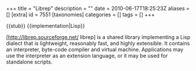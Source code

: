 +++
title = "Librep"
description = ""
date = 2010-06-17T18:25:23Z
aliases = []
[extra]
id = 7551
[taxonomies]
categories = []
tags = []
+++

{{stub}}
{{implementation|Lisp}}

[http://librep.sourceforge.net/ librep] is a shared library implementing a Lisp dialect that is lightweight, reasonably fast, and highly extensible. It contains an interpreter, byte-code compiler and virtual machine. Applications may use the interpreter as an extension language, or it may be used for standalone scripts.
